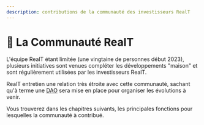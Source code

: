 ```yaml
---
description: contributions de la communauté des investisseurs RealT
---
```


# 🍩 La Communauté RealT

L'équipe RealT étant limitée (une vingtaine de personnes début 2023), plusieurs initiatives sont venues compléter les développements "maison" et sont régulièrement utilisées par les investisseurs RealT.

RealT entretien une relation très étroite avec cette communauté, sachant qu'à terme une [DAO](../site-realt/reg-soon.md) sera mise en place pour organiser les évolutions à venir.

Vous trouverez dans les chapitres suivants, les principales fonctions pour lesquelles la communauté à contribué.



